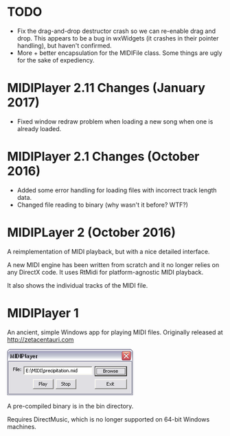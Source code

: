 # TODO

* Fix the drag-and-drop destructor crash so we can re-enable drag and drop. This appears
  to be a bug in wxWidgets (it crashes in their pointer handling), but haven't confirmed.
* More + better encapsulation for the MIDIFile class. Some things are ugly for
  the sake of expediency.

# MIDIPlayer 2.11 Changes (January 2017)

* Fixed window redraw problem when loading a new song when one is already loaded.

# MIDIPlayer 2.1 Changes (October 2016)

* Added some error handling for loading files with incorrect track length data.
* Changed file reading to binary (why wasn't it before? WTF?)

# MIDIPLayer 2 (October 2016)

A reimplementation of MIDI playback, but with a nice detailed interface.

A new MIDI engine has been written from scratch and it no longer relies on any DirectX code.
It uses RtMidi for platform-agnostic MIDI playback.

It also shows the individual tracks of the MIDI file.

# MIDIPlayer 1

An ancient, simple Windows app for playing MIDI files. Originally released at
http://zetacentauri.com

![MIDIPlayer Screenshot](https://github.com/Xangis/MIDIPlayer/blob/master/images/midiplayer1.gif)

A pre-compiled binary is in the bin directory.

Requires DirectMusic, which is no longer supported on 64-bit Windows machines.
